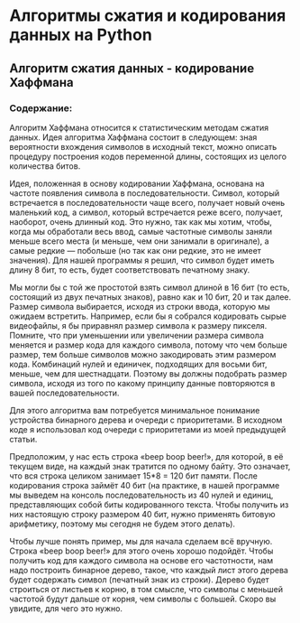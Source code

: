 



# Алгоритмы сжатия и кодирования данных на Python

## Алгоритм сжатия данных - кодирование Хаффмана
### Содержание:



Алгоритм Хаффмана относится к статистическим методам сжатия данных. Идея алгоритма Хаффмана состоит в следующем: зная вероятности вхождения символов в исходный текст, можно описать процедуру построения кодов переменной длины, состоящих из целого количества битов.

Идея, положенная в основу кодировании Хаффмана, основана на частоте появления символа в последовательности. Символ, который встречается в последовательности чаще всего, получает новый очень маленький код, а символ, который встречается реже всего, получает, наоборот, очень длинный код. Это нужно, так как мы хотим, чтобы, когда мы обработали весь ввод, самые частотные символы заняли меньше всего места (и меньше, чем они занимали в оригинале), а самые редкие — побольше (но так как они редкие, это не имеет значения). Для нашей программы я решил, что символ будет иметь длину 8 бит, то есть, будет соответствовать печатному знаку.

Мы могли бы с той же простотой взять символ длиной в 16 бит (то есть, состоящий из двух печатных знаков), равно как и 10 бит, 20 и так далее. Размер символа выбирается, исходя из строки ввода, которую мы ожидаем встретить. Например, если бы я собрался кодировать сырые видеофайлы, я бы приравнял размер символа к размеру пикселя. Помните, что при уменьшении или увеличении размера символа меняется и размер кода для каждого символа, потому что чем больше размер, тем больше символов можно закодировать этим размером кода. Комбинаций нулей и единичек, подходящих для восьми бит, меньше, чем для шестнадцати. Поэтому вы должны подобрать размер символа, исходя из того по какому принципу данные повторяются в вашей последовательности.

Для этого алгоритма вам потребуется минимальное понимание устройства бинарного дерева и очереди с приоритетами. В исходном коде я использовал код очереди с приоритетами из моей предыдущей статьи.

Предположим, у нас есть строка «beep boop beer!», для которой, в её текущем виде, на каждый знак тратится по одному байту. Это означает, что вся строка целиком занимает 15*8 = 120 бит памяти. После кодирования строка займёт 40 бит (на практике, в нашей программе мы выведем на консоль последовательность из 40 нулей и единиц, представляющих собой биты кодированного текста. Чтобы получить из них настоящую строку размером 40 бит, нужно применять битовую арифметику, поэтому мы сегодня не будем этого делать).

Чтобы лучше понять пример, мы для начала сделаем всё вручную. Строка «beep boop beer!» для этого очень хорошо подойдёт. Чтобы получить код для каждого символа на основе его частотности, нам надо построить бинарное дерево, такое, что каждый лист этого дерева будет содержать символ (печатный знак из строки). Дерево будет строиться от листьев к корню, в том смысле, что символы с меньшей частотой будут дальше от корня, чем символы с большей. Скоро вы увидите, для чего это нужно.
